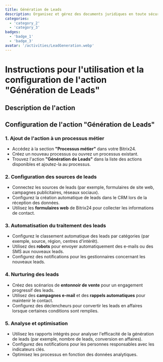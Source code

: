 ```yaml
---
title: Génération de Leads
description: Organisez et gérez des documents juridiques en toute sécurité.
categories: 
  - 'category_2'
  - 'category_3'
badges: 
  - 'badge_1'
  - 'badge_3'
avatar: '/activities/LeadGeneration.webp'
---
```


# Instructions pour l'utilisation et la configuration de l'action "Génération de Leads"

## Description de l'action

## **Configuration de l'action "Génération de Leads"**

### 1. Ajout de l'action à un processus métier
- Accédez à la section **"Processus métier"** dans votre Bitrix24.
- Créez un nouveau processus ou ouvrez un processus existant.
- Trouvez l'action **"Génération de Leads"** dans la liste des actions disponibles et ajoutez-la au processus.

### 2. Configuration des sources de leads
- Connectez les sources de leads (par exemple, formulaires de site web, campagnes publicitaires, réseaux sociaux).
- Configurez la création automatique de leads dans le CRM lors de la réception des données.
- Utilisez les **formulaires web** de Bitrix24 pour collecter les informations de contact.

### 3. Automatisation du traitement des leads
- Configurez le classement automatique des leads par catégories (par exemple, source, région, centres d'intérêt).
- Utilisez des **robots** pour envoyer automatiquement des e-mails ou des SMS aux nouveaux leads.
- Configurez des notifications pour les gestionnaires concernant les nouveaux leads.

### 4. Nurturing des leads
- Créez des scénarios de **entonnoir de vente** pour un engagement progressif des leads.
- Utilisez des **campagnes e-mail** et des **rappels automatiques** pour maintenir le contact.
- Configurez des déclencheurs pour convertir les leads en affaires lorsque certaines conditions sont remplies.

### 5. Analyse et optimisation
- Utilisez les rapports intégrés pour analyser l'efficacité de la génération de leads (par exemple, nombre de leads, conversion en affaires).
- Configurez des notifications pour les personnes responsables avec les indicateurs clés.
- Optimisez les processus en fonction des données analytiques.